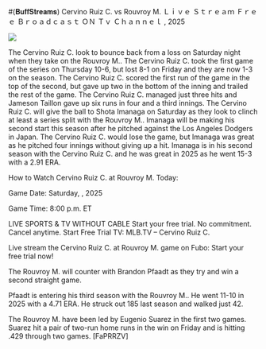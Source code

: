 #(𝐁𝐮𝐟𝐟𝐒𝐭𝐫𝐞𝐚𝐦𝐬) Cervino Ruiz C. vs Rouvroy M. Ｌｉｖｅ Ｓｔｒｅａｍ Ｆｒｅｅ Ｂｒｏａｄｃａｓｔ ＯＮ Ｔｖ Ｃｈａｎｎｅｌ , 2025  
  
  
[![](https://i.imgur.com/qSNzIqt.png)](https://movie.rssnews.media/pTlDeQH.php)  
  
The Cervino Ruiz C. look to bounce back from a loss on Saturday night when they take on the Rouvroy M.. The Cervino Ruiz C. took the first game of the series on Thursday 10-6, but lost 8-1 on Friday and they are now 1-3 on the season. The Cervino Ruiz C. scored the first run of the game in the top of the second, but gave up two in the bottom of the inning and trailed the rest of the game. The Cervino Ruiz C. managed just three hits and Jameson Taillon gave up six runs in four and a third innings. The Cervino Ruiz C. will give the ball to Shota Imanaga on Saturday as they look to clinch at least a series split with the Rouvroy M.. Imanaga will be making his second start this season after he pitched against the Los Angeles Dodgers in Japan. The Cervino Ruiz C. would lose the game, but Imanaga was great as he pitched four innings without giving up a hit. Imanaga is in his second season with the Cervino Ruiz C. and he was great in 2025 as he went 15-3 with a 2.91 ERA.

How to Watch Cervino Ruiz C. at Rouvroy M. Today:

Game Date: Saturday, , 2025

Game Time: 8:00 p.m. ET

LIVE SPORTS & TV WITHOUT CABLE
Start your free trial. No commitment. Cancel anytime.
Start Free Trial
TV: MLB.TV – Cervino Ruiz C.

Live stream the Cervino Ruiz C. at Rouvroy M. game on Fubo: Start your free trial now!

The Rouvroy M. will counter with Brandon Pfaadt as they try and win a second straight game.

Pfaadt is entering his third season with the Rouvroy M.. He went 11-10 in 2025 with a 4.71 ERA. He struck out 185 last season and walked just 42.

The Rouvroy M. have been led by Eugenio Suarez in the first two games. Suarez hit a pair of two-run home runs in the win on Friday and is hitting .429 through two games. [FaPRRZV]